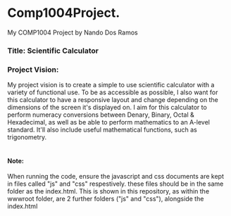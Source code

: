 # Comp1004Project. 
<!--Note: this is slightly simplified, but covers the basis of what my project is-->
My COMP1004 Project by Nando Dos Ramos

<h3>Title: Scientific Calculator</h3>

<h3>Project Vision:</h3>
My project vision is to create a simple to use scientific calculator with a variety of functional use. To be as accessible as possible, I also want for this calculator to have a responsive layout and change depending on the dimensions of the screen it's displayed on.
I aim for this calculator to perform numeracy conversions between Denary, Binary, Octal & Hexadecimal, as well as be able to perform mathematics to an A-level standard. It'll also include useful mathematical functions, such as trigonometry.
<br><br>

<h4>Note:</h4>
When running the code, ensure the javascript and css documents are kept in files called "js" and "css" respestively. these files should be in the same folder as the index.html. This is shown in this repository, as within the wwwroot folder, are 2 further folders ("js" and "css"), alongside the index.html
